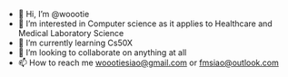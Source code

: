 - 👋 Hi, I’m @woootie
- 👀 I’m interested in Computer science as it applies to Healthcare and Medical Laboratory Science
- 🌱 I’m currently learning Cs50X
- 💞️ I’m looking to collaborate on anything at all
- 📫 How to reach me woootiesiao@gmail.com or fmsiao@outlook.com

<!---
woootie/woootie is a ✨ special ✨ repository because its `README.md` (this file) appears on your GitHub profile.
You can click the Preview link to take a look at your changes.
--->
